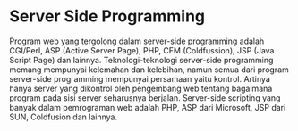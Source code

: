 #	Server Side Programming

Program web yang tergolong dalam server-side programming adalah CGI/Perl, ASP (Active Server Page), PHP, CFM (Coldfussion), JSP (Java Script Page) dan lainnya.
Teknologi-teknologi server-side programming memang mempunyai kelemahan dan kelebihan, namun semua dari program server-side programming mempunyai persamaan yaitu kontrol. Artinya hanya server yang dikontrol oleh pengembang web tentang bagaimana program pada sisi server seharusnya berjalan.
Server-side scripting yang banyak dalam pemrograman web adalah PHP, ASP dari Microsoft, JSP dari SUN, Coldfusion dan lainnya.
